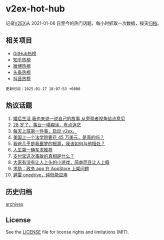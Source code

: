 # v2ex-hot-hub

 记录[V2EX](https://www.v2ex.com/)从 2021-01-06 日至今的热门话题。每小时抓取一次数据，按天[归档](archives)。
 
 ## 相关项目

- [GitHub热榜](https://github.com/it985/github-hot-hub)
- [知乎热榜](https://github.com/it985/zhihu-hot-hub)
- [微博热榜](https://github.com/it985/weibo-hot-hub)
- [头条热榜](https://github.com/it985/toutiao-hot-hub)
- [抖音热榜](https://github.com/it985/douyin-hot-hub)


 `更新时间：2025-01-17 18:07:53 +0800`

## 热议话题

1. [婚后生活 我也来说一说自己的故事 从旁观者视角给点意见](https://www.v2ex.com/t/1105777)
1. [28 岁了，事业一塌糊涂，有点迷茫](https://www.v2ex.com/t/1105724)
1. [每天上班第一件事，启动 v2ex。](https://www.v2ex.com/t/1105715)
1. [美国上一个法学院要花 45 万美元，是真的吗？](https://www.v2ex.com/t/1105767)
1. [我爸几乎是我噩梦的根源，我该如何与他相处？](https://www.v2ex.com/t/1105718)
1. [人生第一辆车求推荐](https://www.v2ex.com/t/1105804)
1. [支付宝这次事故的真相是什么？](https://www.v2ex.com/t/1105721)
1. [大家有没有让人上头的小游戏，简单而且让人上瘾](https://www.v2ex.com/t/1105675)
1. [求助：政务 app 在 AppStore 上架问题](https://www.v2ex.com/t/1105749)
1. [避雷 onedrive，纯低能应用](https://www.v2ex.com/t/1105647)

## 历史归档

[archives](archives)

## License

See the [LICENSE](LICENSE) file for license rights and limitations (MIT).
